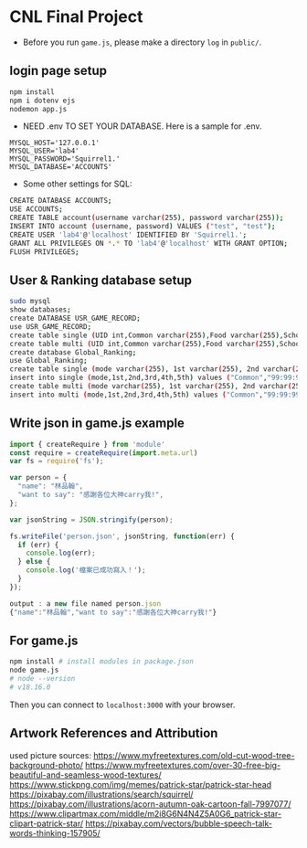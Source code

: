 # CNL Final Project
* Before you run `game.js`, please make a directory `log` in `public/`.
## login page setup
```sh
npm install
npm i dotenv ejs
nodemon app.js
```
* NEED .env TO SET YOUR DATABASE. Here is a sample for .env.
```
MYSQL_HOST='127.0.0.1'
MYSQL_USER='lab4'
MYSQL_PASSWORD='Squirrel1.'
MYSQL_DATABASE='ACCOUNTS'
```
* Some other settings for SQL:
```sh
CREATE DATABASE ACCOUNTS;
USE ACCOUNTS;
CREATE TABLE account(username varchar(255), password varchar(255));
INSERT INTO account (username, password) VALUES ("test", "test"); 
CREATE USER 'lab4'@'localhost' IDENTIFIED BY 'Squirrel1.';
GRANT ALL PRIVILEGES ON *.* TO 'lab4'@'localhost' WITH GRANT OPTION;
FLUSH PRIVILEGES;
```
## User & Ranking database setup
```sh
sudo mysql
show databases;
create DATABASE USR_GAME_RECORD;
use USR_GAME_RECORD;
create table single (UID int,Common varchar(255),Food varchar(255),School varchar(255),Traffic varchar(255),Sport varchar(255),Nature varchar(255),Computer varchar(255));
create table multi (UID int,Common varchar(255),Food varchar(255),School varchar(255),Traffic varchar(255),Sport varchar(255),Nature varchar(255),Computer varchar(255));
create database Global_Ranking;
use Global_Ranking;
create table single (mode varchar(255), 1st varchar(255), 2nd varchar(255), 3rd varchar(255), 4th varchar(255), 5th varchar(255));
insert into single (mode,1st,2nd,3rd,4th,5th) values ("Common","99:99:99 -1,-1,-1","99:99:99 -1,-1,-1","99:99:99 -1,-1,-1","99:99:99 -1,-1,-1","99:99:99 -1,-1,-1"),("Food","99:99:99 -1,-1,-1","99:99:99 -1,-1,-1","99:99:99 -1,-1,-1","99:99:99 -1,-1,-1","99:99:99 -1,-1,-1"),("School","99:99:99 -1,-1,-1","99:99:99 -1,-1,-1","99:99:99 -1,-1,-1","99:99:99 -1,-1,-1","99:99:99 -1,-1,-1"),("Traffic","99:99:99 -1,-1,-1","99:99:99 -1,-1,-1","99:99:99 -1,-1,-1","99:99:99 -1,-1,-1","99:99:99 -1,-1,-1"),("Sport","99:99:99 -1,-1,-1","99:99:99 -1,-1,-1","99:99:99 -1,-1,-1","99:99:99 -1,-1,-1","99:99:99 -1,-1,-1"),("Nature","99:99:99 -1,-1,-1","99:99:99 -1,-1,-1","99:99:99 -1,-1,-1","99:99:99 -1,-1,-1","99:99:99 -1,-1,-1"),("Computer","99:99:99 -1,-1,-1","99:99:99 -1,-1,-1","99:99:99 -1,-1,-1","99:99:99 -1,-1,-1","99:99:99 -1,-1,-1");
create table multi (mode varchar(255), 1st varchar(255), 2nd varchar(255), 3rd varchar(255), 4th varchar(255), 5th varchar(255));
insert into multi (mode,1st,2nd,3rd,4th,5th) values ("Common","99:99:99 -1,-1,-1","99:99:99 -1,-1,-1","99:99:99 -1,-1,-1","99:99:99 -1,-1,-1","99:99:99 -1,-1,-1"),("Food","99:99:99 -1,-1,-1","99:99:99 -1,-1,-1","99:99:99 -1,-1,-1","99:99:99 -1,-1,-1","99:99:99 -1,-1,-1"),("School","99:99:99 -1,-1,-1","99:99:99 -1,-1,-1","99:99:99 -1,-1,-1","99:99:99 -1,-1,-1","99:99:99 -1,-1,-1"),("Traffic","99:99:99 -1,-1,-1","99:99:99 -1,-1,-1","99:99:99 -1,-1,-1","99:99:99 -1,-1,-1","99:99:99 -1,-1,-1"),("Sport","99:99:99 -1,-1,-1","99:99:99 -1,-1,-1","99:99:99 -1,-1,-1","99:99:99 -1,-1,-1","99:99:99 -1,-1,-1"),("Nature","99:99:99 -1,-1,-1","99:99:99 -1,-1,-1","99:99:99 -1,-1,-1","99:99:99 -1,-1,-1","99:99:99 -1,-1,-1"),("Computer","99:99:99 -1,-1,-1","99:99:99 -1,-1,-1","99:99:99 -1,-1,-1","99:99:99 -1,-1,-1","99:99:99 -1,-1,-1");
```

## Write json in game.js example
```js
import { createRequire } from 'module'
const require = createRequire(import.meta.url)
var fs = require('fs');

var person = {
  "name": "林品翰",
  "want to say": "感謝各位大神carry我!",
};

var jsonString = JSON.stringify(person);

fs.writeFile('person.json', jsonString, function(err) {
  if (err) {
    console.log(err);
  } else {
    console.log('檔案已成功寫入！');
  }
});

output : a new file named person.json
{"name":"林品翰","want to say":"感謝各位大神carry我!"}
```
## For game.js
```sh
npm install # install modules in package.json
node game.js
# node --version
# v18.16.0
```
Then you can connect to `localhost:3000` with your browser.

## Artwork References and Attribution
used picture sources:
https://www.myfreetextures.com/old-cut-wood-tree-background-photo/
https://www.myfreetextures.com/over-30-free-big-beautiful-and-seamless-wood-textures/
https://www.stickpng.com/img/memes/patrick-star/patrick-star-head
https://pixabay.com/illustrations/search/squirrel/
https://pixabay.com/illustrations/acorn-autumn-oak-cartoon-fall-7997077/
https://www.clipartmax.com/middle/m2i8G6N4N4Z5A0G6_patrick-star-clipart-patrick-star/
https://pixabay.com/vectors/bubble-speech-talk-words-thinking-157905/

